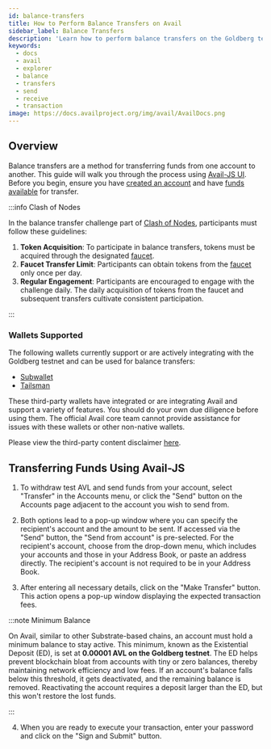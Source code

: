 ```yaml
---
id: balance-transfers
title: How to Perform Balance Transfers on Avail
sidebar_label: Balance Transfers
description: 'Learn how to perform balance transfers on the Goldberg testnet.'
keywords:
  - docs
  - avail
  - explorer
  - balance
  - transfers
  - send
  - receive
  - transaction
image: https://docs.availproject.org/img/avail/AvailDocs.png
---
```


## Overview

Balance transfers are a method for transferring funds from one account to another. This guide will walk you through the process using [<ins>Avail-JS UI</ins>](https://goldberg.avail.tools/). Before you begin, ensure you have [<ins>created an account</ins>](/about/accounts) and have [<ins>funds available</ins>](/about/faucet) for transfer.

:::info Clash of Nodes

In the balance transfer challenge part of [<ins>Clash of Nodes</ins>](/category/clash-of-nodes/), participants must follow these guidelines:

1. **Token Acquisition**: To participate in balance transfers, tokens must be acquired through the designated [<ins>faucet</ins>](/about/faucet).
2. **Faucet Transfer Limit**: Participants can obtain tokens from the [<ins>faucet</ins>](/about/faucet) only once per day.
3. **Regular Engagement**: Participants are encouraged to engage with the challenge daily. The daily acquisition of tokens from the faucet and subsequent transfers cultivate consistent participation.

:::

### Wallets Supported

The following wallets currently support or are actively integrating with the Goldberg testnet and can be used for balance transfers:

- [<ins>Subwallet</ins>](https://www.subwallet.app/)
- [<ins>Tailsman</ins>](https://www.talisman.xyz/)

These third-party wallets have integrated or are integrating Avail and support a variety of features. You should do your own due diligence before using them. The official Avail core team cannot provide assistance for issues with these wallets or other non-native wallets.

Please view the third-party content disclaimer [<ins>here</ins>](https://github.com/availproject/availproject.github.io/blob/main/CONTENT_DISCLAIMER.md).

## Transferring Funds Using Avail-JS

1. To withdraw test AVL and send funds from your account, select "Transfer" in the Accounts menu, or click the "Send" button on the Accounts page adjacent to the account you wish to send from.

2. Both options lead to a pop-up window where you can specify the recipient's account and the amount to be sent. If accessed via the "Send" button, the "Send from account" is pre-selected. For the recipient's account, choose from the drop-down menu, which includes your accounts and those in your Address Book, or paste an address directly. The recipient's account is not required to be in your Address Book.

3. After entering all necessary details, click on the "Make Transfer" button. This action opens a pop-up window displaying the expected transaction fees.

:::note Minimum Balance

On Avail, similar to other Substrate-based chains, an account must hold a minimum balance to stay active. This minimum, known as the Existential Deposit (ED), is set at **0.00001 AVL on the Goldberg testnet**. The ED helps prevent blockchain bloat from accounts with tiny or zero balances, thereby maintaining network efficiency and low fees. If an account's balance falls below this threshold, it gets deactivated, and the remaining balance is removed. Reactivating the account requires a deposit larger than the ED, but this won't restore the lost funds.

:::

4. When you are ready to execute your transaction, enter your password and click on the "Sign and Submit" button.
